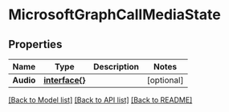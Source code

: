 # MicrosoftGraphCallMediaState

## Properties

Name | Type | Description | Notes
------------ | ------------- | ------------- | -------------
**Audio** | [**interface{}**](.md) |  | [optional] 

[[Back to Model list]](../README.md#documentation-for-models) [[Back to API list]](../README.md#documentation-for-api-endpoints) [[Back to README]](../README.md)


